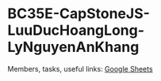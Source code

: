 # BC35E-CapStoneJS-LuuDucHoangLong-LyNguyenAnKhang

Members, tasks, useful links: [Google Sheets](https://docs.google.com/spreadsheets/d/16EAs7akj95_8OJUvU4n-H4BnXpCRM35waGFc3BTa7Jc/edit?usp=sharing)
